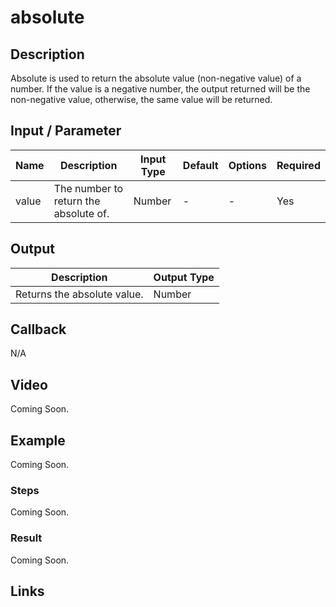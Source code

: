 # absolute

## Description

Absolute is used to return the absolute value (non-negative value) of a number. If the value is a negative number, the output returned will be the non-negative value, otherwise, the same value will be returned.

## Input / Parameter

| Name | Description | Input Type | Default | Options | Required |
| ------ | ------ | ------ | ------ | ------ | ------ |
| value | The number to return the absolute of. | Number | - | - | Yes |

## Output

| Description | Output Type |
| ------ | ------ |
| Returns the absolute value. | Number |

## Callback

N/A

## Video

Coming Soon.

<!-- Format: [![Video]({image-path})]({url-link}) -->

## Example

Coming Soon.

<!-- Share a scenario, like a user requirements. -->

### Steps

Coming Soon.

<!-- Show the steps and share some screenshots.

1. .....

Format: ![]({image-path}) -->

### Result

Coming Soon.

<!-- Explain the output.

Format: ![]({image-path}) -->

## Links